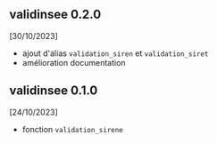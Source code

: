 ## validinsee 0.2.0

[30/10/2023]

* ajout d'alias `validation_siren` et `validation_siret`
* amélioration documentation

## validinsee 0.1.0

[24/10/2023]

* fonction `validation_sirene`
